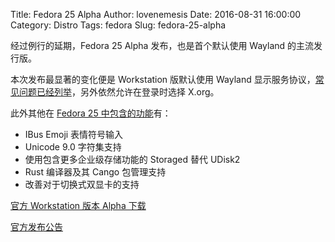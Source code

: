Title: Fedora 25 Alpha
Author: lovenemesis
Date: 2016-08-31 16:00:00
Category: Distro
Tags: fedora
Slug: fedora-25-alpha

经过例行的延期，Fedora 25 Alpha 发布，也是首个默认使用 Wayland 的主流发行版。

<!-- PELICAN_END_SUMMARY -->

本次发布最显著的变化便是 Workstation 版默认使用 Wayland 显示服务协议，[常见问题已经列举](https://fedoraproject.org/wiki/Wayland_features)，另外依然允许在登录时选择 X.org。

此外其他在 [Fedora 25 中包含的功能](http://fedoraproject.org/wiki/Releases/25/ChangeSet)有：

* IBus Emoji 表情符号输入
* Unicode 9.0 字符集支持
* 使用包含更多企业级存储功能的 Storaged 替代 UDisk2
* Rust 编译器及其 Cango 包管理支持
* 改善对于切换式双显卡的支持

[官方 Workstation 版本 Alpha 下载](https://getfedora.org/en/workstation/prerelease/)

[官方发布公告](https://lists.fedoraproject.org/archives/list/announce@lists.fedoraproject.org/thread/OV3APVA63F4EM5FDLBN5DK5OKEZJWROJ/)
